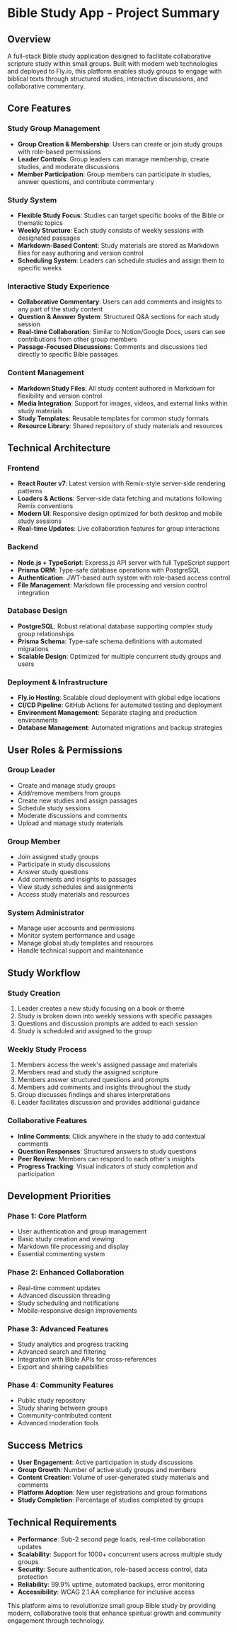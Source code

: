 # Bible Study App - Project Summary

## Overview
A full-stack Bible study application designed to facilitate collaborative scripture study within small groups. Built with modern web technologies and deployed to Fly.io, this platform enables study groups to engage with biblical texts through structured studies, interactive discussions, and collaborative commentary.

## Core Features

### Study Group Management
- **Group Creation & Membership**: Users can create or join study groups with role-based permissions
- **Leader Controls**: Group leaders can manage membership, create studies, and moderate discussions
- **Member Participation**: Group members can participate in studies, answer questions, and contribute commentary

### Study System
- **Flexible Study Focus**: Studies can target specific books of the Bible or thematic topics
- **Weekly Structure**: Each study consists of weekly sessions with designated passages
- **Markdown-Based Content**: Study materials are stored as Markdown files for easy authoring and version control
- **Scheduling System**: Leaders can schedule studies and assign them to specific weeks

### Interactive Study Experience
- **Collaborative Commentary**: Users can add comments and insights to any part of the study content
- **Question & Answer System**: Structured Q&A sections for each study session
- **Real-time Collaboration**: Similar to Notion/Google Docs, users can see contributions from other group members
- **Passage-Focused Discussions**: Comments and discussions tied directly to specific Bible passages

### Content Management
- **Markdown Study Files**: All study content authored in Markdown for flexibility and version control
- **Media Integration**: Support for images, videos, and external links within study materials
- **Study Templates**: Reusable templates for common study formats
- **Resource Library**: Shared repository of study materials and resources

## Technical Architecture

### Frontend
- **React Router v7**: Latest version with Remix-style server-side rendering patterns
- **Loaders & Actions**: Server-side data fetching and mutations following Remix conventions
- **Modern UI**: Responsive design optimized for both desktop and mobile study sessions
- **Real-time Updates**: Live collaboration features for group interactions

### Backend
- **Node.js + TypeScript**: Express.js API server with full TypeScript support
- **Prisma ORM**: Type-safe database operations with PostgreSQL
- **Authentication**: JWT-based auth system with role-based access control
- **File Management**: Markdown file processing and version control integration

### Database Design
- **PostgreSQL**: Robust relational database supporting complex study group relationships
- **Prisma Schema**: Type-safe schema definitions with automated migrations
- **Scalable Design**: Optimized for multiple concurrent study groups and users

### Deployment & Infrastructure
- **Fly.io Hosting**: Scalable cloud deployment with global edge locations
- **CI/CD Pipeline**: GitHub Actions for automated testing and deployment
- **Environment Management**: Separate staging and production environments
- **Database Management**: Automated migrations and backup strategies

## User Roles & Permissions

### Group Leader
- Create and manage study groups
- Add/remove members from groups
- Create new studies and assign passages
- Schedule study sessions
- Moderate discussions and comments
- Upload and manage study materials

### Group Member
- Join assigned study groups
- Participate in study discussions
- Answer study questions
- Add comments and insights to passages
- View study schedules and assignments
- Access study materials and resources

### System Administrator
- Manage user accounts and permissions
- Monitor system performance and usage
- Manage global study templates and resources
- Handle technical support and maintenance

## Study Workflow

### Study Creation
1. Leader creates a new study focusing on a book or theme
2. Study is broken down into weekly sessions with specific passages
3. Questions and discussion prompts are added to each session
4. Study is scheduled and assigned to the group

### Weekly Study Process
1. Members access the week's assigned passage and materials
2. Members read and study the assigned scripture
3. Members answer structured questions and prompts
4. Members add comments and insights throughout the study
5. Group discusses findings and shares interpretations
6. Leader facilitates discussion and provides additional guidance

### Collaborative Features
- **Inline Comments**: Click anywhere in the study to add contextual comments
- **Question Responses**: Structured answers to study questions
- **Peer Review**: Members can respond to each other's insights
- **Progress Tracking**: Visual indicators of study completion and participation

## Development Priorities

### Phase 1: Core Platform
- User authentication and group management
- Basic study creation and viewing
- Markdown file processing and display
- Essential commenting system

### Phase 2: Enhanced Collaboration
- Real-time comment updates
- Advanced discussion threading
- Study scheduling and notifications
- Mobile-responsive design improvements

### Phase 3: Advanced Features
- Study analytics and progress tracking
- Advanced search and filtering
- Integration with Bible APIs for cross-references
- Export and sharing capabilities

### Phase 4: Community Features
- Public study repository
- Study sharing between groups
- Community-contributed content
- Advanced moderation tools

## Success Metrics
- **User Engagement**: Active participation in study discussions
- **Group Growth**: Number of active study groups and members
- **Content Creation**: Volume of user-generated study materials and comments
- **Platform Adoption**: New user registrations and group formations
- **Study Completion**: Percentage of studies completed by groups

## Technical Requirements
- **Performance**: Sub-2 second page loads, real-time collaboration updates
- **Scalability**: Support for 1000+ concurrent users across multiple study groups
- **Security**: Secure authentication, role-based access control, data protection
- **Reliability**: 99.9% uptime, automated backups, error monitoring
- **Accessibility**: WCAG 2.1 AA compliance for inclusive access

This platform aims to revolutionize small group Bible study by providing modern, collaborative tools that enhance spiritual growth and community engagement through technology.
